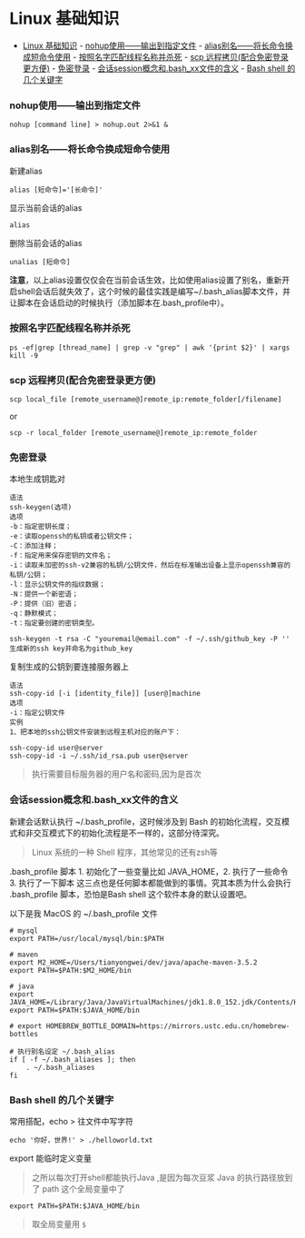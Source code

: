 # Linux 基础知识
<!-- TOC -->

- [Linux 基础知识](#linux-基础知识)
        - [nohup使用——输出到指定文件](#nohup使用输出到指定文件)
        - [alias别名——将长命令换成短命令使用](#alias别名将长命令换成短命令使用)
        - [按照名字匹配线程名称并杀死](#按照名字匹配线程名称并杀死)
        - [scp 远程拷贝(配合免密登录更方便)](#scp-远程拷贝配合免密登录更方便)
        - [免密登录](#免密登录)
        - [会话session概念和.bash_xx文件的含义](#会话session概念和bash_xx文件的含义)
        - [Bash shell 的几个关键字](#bash-shell-的几个关键字)

<!-- /TOC -->
### nohup使用——输出到指定文件

``` shell
nohup [command line] > nohup.out 2>&1 &
```

### alias别名——将长命令换成短命令使用

新建alias

``` shell
alias [短命令]='[长命令]'
```

显示当前会话的alias

``` shell
alias
```

删除当前会话的alias

``` shell
unalias [短命令]
```

**注意**，以上alias设置仅仅会在当前会话生效，比如使用alias设置了别名，重新开启shell会话后就失效了，这个时候的最佳实践是编写~/.bash_alias脚本文件，并让脚本在会话启动的时候执行（添加脚本在.bash_profile中）。

### 按照名字匹配线程名称并杀死

``` shell
ps -ef|grep [thread_name] | grep -v "grep" | awk '{print $2}' | xargs kill -9
```

### scp 远程拷贝(配合免密登录更方便)

``` shell
scp local_file [remote_username@]remote_ip:remote_folder[/filename]
```

or

``` shell
scp -r local_folder [remote_username@]remote_ip:remote_folder
```

### 免密登录

本地生成钥匙对

```
语法
ssh-keygen(选项)
选项
-b：指定密钥长度；
-e：读取openssh的私钥或者公钥文件；
-C：添加注释；
-f：指定用来保存密钥的文件名；
-i：读取未加密的ssh-v2兼容的私钥/公钥文件，然后在标准输出设备上显示openssh兼容的私钥/公钥；
-l：显示公钥文件的指纹数据；
-N：提供一个新密语；
-P：提供（旧）密语；
-q：静默模式；
-t：指定要创建的密钥类型。

ssh-keygen -t rsa -C "youremail@email.com" -f ~/.ssh/github_key -P ''
生成新的ssh key并命名为github_key
```

复制生成的公钥到要连接服务器上

```
语法
ssh-copy-id [-i [identity_file]] [user@]machine
选项
-i：指定公钥文件
实例
1、把本地的ssh公钥文件安装到远程主机对应的账户下：

ssh-copy-id user@server
ssh-copy-id -i ~/.ssh/id_rsa.pub user@server
```

> 执行需要目标服务器的用户名和密码,因为是首次

### 会话session概念和.bash_xx文件的含义

新建会话默认执行 ~/.bash_profile，这时候涉及到 Bash 的初始化流程，交互模式和非交互模式下的初始化流程是不一样的，这部分待深究。

> Linux 系统的一种 Shell 程序，其他常见的还有zsh等

.bash_profile 脚本 1. 初始化了一些变量比如 JAVA_HOME，2. 执行了一些命令 3. 执行了一下脚本 这三点也是任何脚本都能做到的事情。究其本质为什么会执行 .bash_profile 脚本，恐怕是Bash shell 这个软件本身的默认设置吧。

以下是我 MacOS 的 ~/.bash_profile 文件

```
# mysql
export PATH=/usr/local/mysql/bin:$PATH

# maven
export M2_HOME=/Users/tianyongwei/dev/java/apache-maven-3.5.2
export PATH=$PATH:$M2_HOME/bin

# java
export JAVA_HOME=/Library/Java/JavaVirtualMachines/jdk1.8.0_152.jdk/Contents/Home/
export PATH=$PATH:$JAVA_HOME/bin

# export HOMEBREW_BOTTLE_DOMAIN=https://mirrors.ustc.edu.cn/homebrew-bottles

# 执行别名设定 ~/.bash_alias
if [ -f ~/.bash_aliases ]; then
    . ~/.bash_aliases
fi
```

### Bash shell 的几个关键字

常用搭配，echo > 往文件中写字符

```
echo '你好，世界!' > ./helloworld.txt 
```

export 能临时定义变量

> 之所以每次打开shell都能执行Java ,是因为每次豆浆 Java 的执行路径放到了 path 这个全局变量中了

``` shell
export PATH=$PATH:$JAVA_HOME/bin
```

> 取全局变量用 `$`


